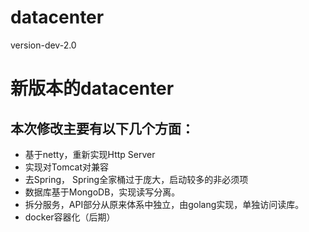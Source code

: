 # datacenter
version-dev-2.0 


# 新版本的datacenter

## 本次修改主要有以下几个方面：
  * 基于netty，重新实现Http Server
  * 实现对Tomcat对兼容
  * 去Spring， Spring全家桶过于庞大，启动较多的非必须项
  * 数据库基于MongoDB，实现读写分离。
  * 拆分服务，API部分从原来体系中独立，由golang实现，单独访问读库。
  * docker容器化（后期）
